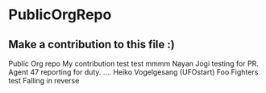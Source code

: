 # PublicOrgRepo
## Make a contribution to this file :)
Public Org repo
My contribution
test test 
mmmm
Nayan Jogi testing for PR.
Agent 47 reporting for duty.
....
Heiko Vogelgesang (UFOstart)
Foo Fighters
test
Falling in reverse
